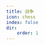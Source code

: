 ```yaml
---
title: 战争
icon: chess
index: false
dir:
    order: 1
---
```


<War />

<script setup lang="ts">
import War from "@War";
</script>
